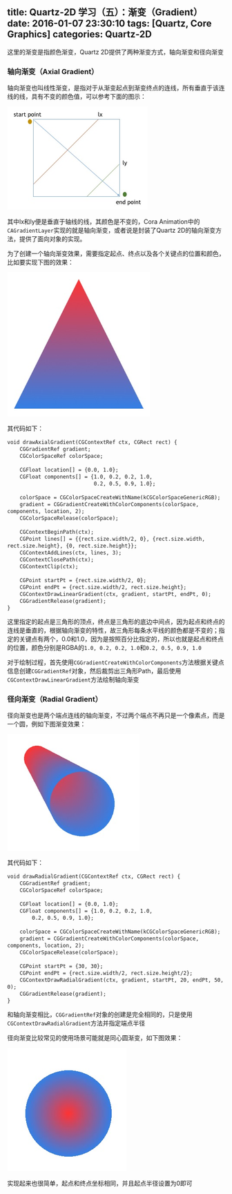 title: Quartz-2D 学习（五）：渐变（Gradient）
date: 2016-01-07 23:30:10
tags: [Quartz, Core Graphics]
categories: Quartz-2D
---
这里的渐变是指颜色渐变，Quartz 2D提供了两种渐变方式，轴向渐变和径向渐变

### 轴向渐变（Axial Gradient）
轴向渐变也叫线性渐变，是指对于从渐变起点到渐变终点的连线，所有垂直于该连线的线，具有不变的颜色值，可以参考下面的图示：

![](/image/quartz-2d/gradient-axial-1.png)

其中lx和ly便是垂直于轴线的线，其颜色是不变的，Cora Animation中的`CAGradientLayer`实现的就是轴向渐变，或者说是封装了Quartz 2D的轴向渐变方法，提供了面向对象的实现。

为了创建一个轴向渐变效果，需要指定起点、终点以及各个关键点的位置和颜色，比如要实现下图的效果：

![](/image/quartz-2d/gradient-axial-2.png)

其代码如下：

```
void drawAxialGradient(CGContextRef ctx, CGRect rect) {
    CGGradientRef gradient;
    CGColorSpaceRef colorSpace;
    
    CGFloat location[] = {0.0, 1.0};
    CGFloat components[] = {1.0, 0.2, 0.2, 1.0,
                            0.2, 0.5, 0.9, 1.0};
    
    colorSpace = CGColorSpaceCreateWithName(kCGColorSpaceGenericRGB);
    gradient = CGGradientCreateWithColorComponents(colorSpace, components, location, 2);
    CGColorSpaceRelease(colorSpace);
    
    CGContextBeginPath(ctx);
    CGPoint lines[] = {{rect.size.width/2, 0}, {rect.size.width, rect.size.height}, {0, rect.size.height}};
    CGContextAddLines(ctx, lines, 3);
    CGContextClosePath(ctx);
    CGContextClip(ctx);
    
    CGPoint startPt = {rect.size.width/2, 0};
    CGPoint endPt = {rect.size.width/2, rect.size.height};
    CGContextDrawLinearGradient(ctx, gradient, startPt, endPt, 0);
    CGGradientRelease(gradient);
}
```

这里指定的起点是三角形的顶点，终点是三角形的底边中间点，因为起点和终点的连线是垂直的，根据轴向渐变的特性，故三角形每条水平线的颜色都是不变的；指定的关键点有两个，0.0和1.0，因为是按照百分比指定的，所以也就是起点和终点的位置，颜色分别是RGBA的`1.0, 0.2, 0.2, 1.0`和`0.2, 0.5, 0.9, 1.0`

对于绘制过程，首先使用`CGGradientCreateWithColorComponents`方法根据关键点信息创建`CGGradientRef`对象，然后裁剪出三角形Path，最后使用`CGContextDrawLinearGradient`方法绘制轴向渐变

### 径向渐变（Radial Gradient）
径向渐变也是两个端点连线的轴向渐变，不过两个端点不再只是一个像素点，而是一个圆，例如下图渐变效果：

![](/image/quartz-2d/gradient-radial-1.png)

其代码如下：

```
void drawRadialGradient(CGContextRef ctx, CGRect rect) {
    CGGradientRef gradient;
    CGColorSpaceRef colorSpace;
    
    CGFloat location[] = {0.0, 1.0};
    CGFloat components[] = {1.0, 0.2, 0.2, 1.0,
        0.2, 0.5, 0.9, 1.0};
    
    colorSpace = CGColorSpaceCreateWithName(kCGColorSpaceGenericRGB);
    gradient = CGGradientCreateWithColorComponents(colorSpace, components, location, 2);
    CGColorSpaceRelease(colorSpace);
    
    CGPoint startPt = {30, 30};
    CGPoint endPt = {rect.size.width/2, rect.size.height/2};
    CGContextDrawRadialGradient(ctx, gradient, startPt, 20, endPt, 50, 0);
    CGGradientRelease(gradient);
}
```

和轴向渐变相比，`CGGradientRef`对象的创建是完全相同的，只是使用`CGContextDrawRadialGradient`方法并指定端点半径

径向渐变比较常见的使用场景可能就是同心圆渐变，如下图效果：

![](/image/quartz-2d/gradient-radial-2.png)

实现起来也很简单，起点和终点坐标相同，并且起点半径设置为0即可
